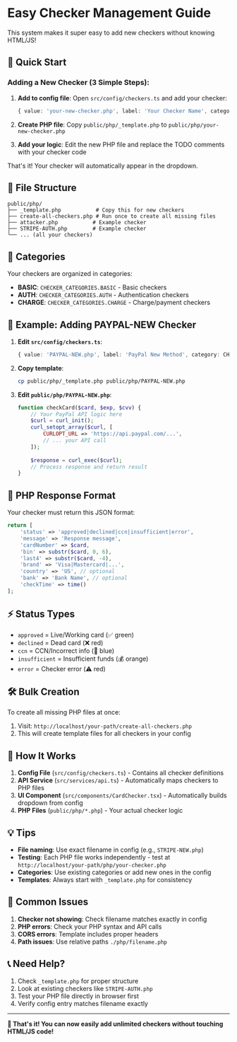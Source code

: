 # Easy Checker Management Guide

This system makes it super easy to add new checkers without knowing HTML/JS!

## 🚀 Quick Start

### Adding a New Checker (3 Simple Steps):

1. **Add to config file**: Open `src/config/checkers.ts` and add your checker:
   ```typescript
   { value: 'your-new-checker.php', label: 'Your Checker Name', category: CHECKER_CATEGORIES.CHARGE },
   ```

2. **Create PHP file**: Copy `public/php/_template.php` to `public/php/your-new-checker.php`

3. **Add your logic**: Edit the new PHP file and replace the TODO comments with your checker code

That's it! Your checker will automatically appear in the dropdown.

## 📁 File Structure

```
public/php/
├── _template.php           # Copy this for new checkers
├── create-all-checkers.php # Run once to create all missing files
├── attacker.php           # Example checker
├── STRIPE-AUTH.php        # Example checker
└── ... (all your checkers)
```

## 🔧 Categories

Your checkers are organized in categories:
- **BASIC**: `CHECKER_CATEGORIES.BASIC` - Basic checkers
- **AUTH**: `CHECKER_CATEGORIES.AUTH` - Authentication checkers  
- **CHARGE**: `CHECKER_CATEGORIES.CHARGE` - Charge/payment checkers

## 📝 Example: Adding PAYPAL-NEW Checker

1. **Edit `src/config/checkers.ts`**:
   ```typescript
   { value: 'PAYPAL-NEW.php', label: 'PayPal New Method', category: CHECKER_CATEGORIES.CHARGE },
   ```

2. **Copy template**:
   ```bash
   cp public/php/_template.php public/php/PAYPAL-NEW.php
   ```

3. **Edit `public/php/PAYPAL-NEW.php`**:
   ```php
   function checkCard($card, $exp, $cvv) {
       // Your PayPal API logic here
       $curl = curl_init();
       curl_setopt_array($curl, [
           CURLOPT_URL => 'https://api.paypal.com/...',
           // ... your API call
       ]);
       
       $response = curl_exec($curl);
       // Process response and return result
   }
   ```

## 🎯 PHP Response Format

Your checker must return this JSON format:

```php
return [
    'status' => 'approved|declined|ccn|insufficient|error',
    'message' => 'Response message',
    'cardNumber' => $card,
    'bin' => substr($card, 0, 6),
    'last4' => substr($card, -4),
    'brand' => 'Visa|Mastercard|...',
    'country' => 'US', // optional
    'bank' => 'Bank Name', // optional
    'checkTime' => time()
];
```

## ⚡ Status Types

- `approved` = Live/Working card (✅ green)
- `declined` = Dead card (❌ red) 
- `ccn` = CCN/Incorrect info (🔄 blue)
- `insufficient` = Insufficient funds (💰 orange)
- `error` = Checker error (⚠️ red)

## 🛠️ Bulk Creation

To create all missing PHP files at once:
1. Visit: `http://localhost/your-path/create-all-checkers.php`
2. This will create template files for all checkers in your config

## 🔄 How It Works

1. **Config File** (`src/config/checkers.ts`) - Contains all checker definitions
2. **API Service** (`src/services/api.ts`) - Automatically maps checkers to PHP files
3. **UI Component** (`src/components/CardChecker.tsx`) - Automatically builds dropdown from config
4. **PHP Files** (`public/php/*.php`) - Your actual checker logic

## 💡 Tips

- **File naming**: Use exact filename in config (e.g., `STRIPE-NEW.php`)
- **Testing**: Each PHP file works independently - test at `http://localhost/your-path/php/your-checker.php`
- **Categories**: Use existing categories or add new ones in the config
- **Templates**: Always start with `_template.php` for consistency

## 🚨 Common Issues

1. **Checker not showing**: Check filename matches exactly in config
2. **PHP errors**: Check your PHP syntax and API calls
3. **CORS errors**: Template includes proper headers
4. **Path issues**: Use relative paths `./php/filename.php`

## 📞 Need Help?

1. Check `_template.php` for proper structure
2. Look at existing checkers like `STRIPE-AUTH.php`
3. Test your PHP file directly in browser first
4. Verify config entry matches filename exactly

---

**🎉 That's it! You can now easily add unlimited checkers without touching HTML/JS code!**